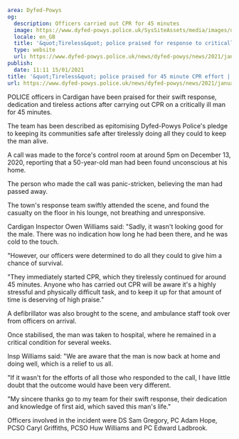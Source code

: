 ```yaml
area: Dyfed-Powys
og:
  description: Officers carried out CPR for 45 minutes
  image: https://www.dyfed-powys.police.uk/SysSiteAssets/media/images/dyfed-powys/news/soh-facebook-and-twitter-size.png?crop=(9,1,570,296)&amp;w=600&amp;h=300&amp;scale=both
  locale: en_GB
  title: '&quot;Tireless&quot; police praised for response to critically ill man'
  type: website
  url: https://www.dyfed-powys.police.uk/news/dyfed-powys/news/2021/january-2021/tireless-police-praised-for-45-minute-cpr-effort/
publish:
  date: 11:11 15/01/2021
title: '&quot;Tireless&quot; police praised for 45 minute CPR effort | Dyfed-Powys Police'
url: https://www.dyfed-powys.police.uk/news/dyfed-powys/news/2021/january-2021/tireless-police-praised-for-45-minute-cpr-effort/
```

POLICE officers in Cardigan have been praised for their swift response, dedication and tireless actions after carrying out CPR on a critically ill man for 45 minutes.

The team has been described as epitomising Dyfed-Powys Police's pledge to keeping its communities safe after tirelessly doing all they could to keep the man alive.

A call was made to the force's control room at around 5pm on December 13, 2020, reporting that a 50-year-old man had been found unconscious at his home.

The person who made the call was panic-stricken, believing the man had passed away.

The town's response team swiftly attended the scene, and found the casualty on the floor in his lounge, not breathing and unresponsive.

Cardigan Inspector Owen Williams said: "Sadly, it wasn't looking good for the male. There was no indication how long he had been there, and he was cold to the touch.

"However, our officers were determined to do all they could to give him a chance of survival.

"They immediately started CPR, which they tirelessly continued for around 45 minutes. Anyone who has carried out CPR will be aware it's a highly stressful and physically difficult task, and to keep it up for that amount of time is deserving of high praise."

A defibrillator was also brought to the scene, and ambulance staff took over from officers on arrival.

Once stabilised, the man was taken to hospital, where he remained in a critical condition for several weeks.

Insp Williams said: "We are aware that the man is now back at home and doing well, which is a relief to us all.

"If it wasn't for the efforts of all those who responded to the call, I have little doubt that the outcome would have been very different.

"My sincere thanks go to my team for their swift response, their dedication and knowledge of first aid, which saved this man's life."

Officers involved in the incident were DS Sam Gregory, PC Adam Hope, PCSO Caryl Griffiths, PCSO Huw Williams and PC Edward Ladbrook.
